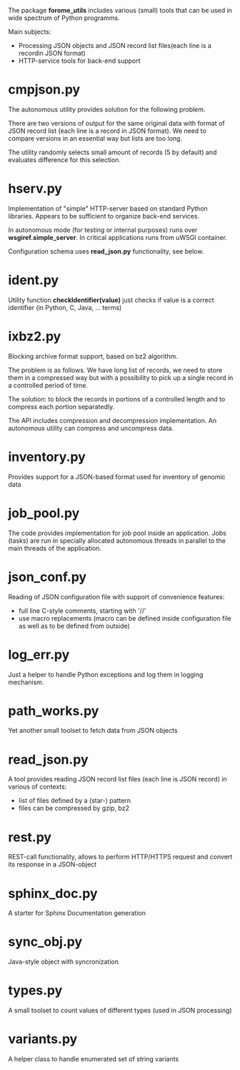 The package **forome_utils** includes various (small) tools that can be
used in wide spectrum of Python programms.

Main subjects:

* Processing JSON objects and JSON record list files(each line is a recordin JSON format)
* HTTP-service tools for back-end support

cmpjson.py
==========
The autonomous utility provides solution for the following problem.

There are two  versions of output for the same original data with
format of JSON record list (each line is a record in JSON format). We need to
compare versions in an essential way but lists are too long.

The utility randomly selects small amount of records (5 by default)
and evaluates difference for this selection.

hserv.py
=======
Implementation of "simple" HTTP-server based on standard Python
libraries. Appears to be sufficient to organize back-end services.

In autonomous mode (for testing or internal purposes) runs
over **wsgiref.simple_server**.
In critical applications runs from uWSGI container.

Configuration schema uses **read_json.py** functionality, see below.

ident.py
=======
Utility function **checkIdentifier(value)** just checks if value is a
correct identifier (in Python, C, Java, ... terms)

ixbz2.py
=======
Blocking archive format support, based on bz2 algorithm.

The problem is as follows. We have long list of records, we need
to store them in a compressed way but with a possibility to
pick up a single record in a controlled period of time.

The solution: to block the records in portions of a controlled length
and to compress each portion separatedly.

The API includes compression and decompression implementation.
An autonomous utility can compress and uncompress data.

inventory.py
============
Provides support for a JSON-based format used for inventory
of genomic data

job_pool.py
==========
The code provides implementation for job pool inside an application.
Jobs (tasks) are run in specially allocated autonomous threads in
parallel to the main threads of the application.

json_conf.py
==========
Reading of JSON configuration file with support of convenience features:

* full line C-style comments, starting with '//'
* use macro replacements (macro can be defined inside configuration
file as well as to be defined from outside)

log_err.py
========
Just a helper to handle Python exceptions and log them in logging mechanism.

path_works.py
============
Yet another small toolset to fetch data from JSON objects

read_json.py
===========
A tool provides reading JSON record list files (each line is JSON record) in
various of contexts:

* list of files defined by a (star-) pattern
* files can be compressed by gzip, bz2

rest.py
======
REST-call functionality, allows to perform HTTP/HTTPS request and
convert its response  in a JSON-object

sphinx_doc.py
============
A starter for Sphinx Documentation generation

sync_obj.py
==========
Java-style object with syncronization

types.py
=======
A small toolset to count values of different types (used in JSON processing)

variants.py
=========
A helper class to handle enumerated set of string variants
